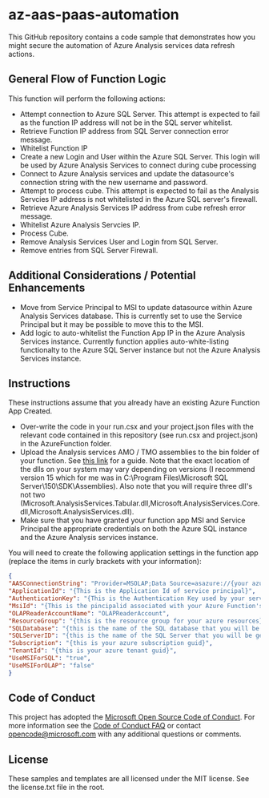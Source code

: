 # az-aas-paas-automation
 This GitHub repository contains a code sample that demonstrates how you might secure the automation of Azure Analysis services data refresh actions. 

## General Flow of Function Logic
This function will perform the following actions:
- Attempt connection to Azure SQL Server. This attempt is expected to fail as the function IP address will not be in the SQL server whitelist.
- Retrieve Function IP address from SQL Server connection error message.
- Whitelist Function IP
- Create a new Login and User within the Azure SQL Server. This login will be used by Azure Analysis Services to connect during cube processing
- Connect to Azure Analysis services and update the datasource's connection string with the new username and password.
- Attempt to process cube. This attempt is expected to fail as the Analysis Servcies IP address is not whitelisted in the Azure SQL server's firewall. 
- Retrieve Azure Analysis Services IP address from cube refresh error message.
- Whitelist Azure Analysis Servcies IP.
- Process Cube.
- Remove Analysis Services User and Login from SQL Server.
- Remove entries from SQL Server Firewall.

## Additional Considerations / Potential Enhancements
- Move from Service Principal to MSI to update datasource within Azure Analysis Services database. This is currently set to use the Service Principal but it may be possible to move this to the MSI. 
- Add logic to auto-whitelist the Function App IP in the Azure Analysis Services instance. Currently function applies auto-white-listing functionalty to the Azure SQL Server instance but not the Azure Analysis Services instance.
 

## Instructions
These instructions assume that you already have an existing Azure Function App Created. 

- Over-write the code in your run.csx and your project.json files with the relevant code contained in this repository (see run.csx and project.json) in the AzureFunction folder.
- Upload the Analysis services AMO / TMO assemblies to the bin folder of your function. See [this link](https://azure.microsoft.com/en-au/blog/automating-azure-analysis-services-processing-with-azure-functions/) for a guide. Note that the exact location of the dlls on your system may vary depending on versions (I recommend version 15 which for me was in C:\Program Files\Microsoft SQL Server\150\SDK\Assemblies). Also note that you will require three dll's not two (Microsoft.AnalysisServices.Tabular.dll,Microsoft.AnalysisServices.Core.dll,Microsoft.AnalysisServices.dll).
- Make sure that you have granted your function app MSI and Service Principal the appropriate credentials on both the Azure SQL instance and the Azure Analysis services instance.

You will need to create the following application settings in the function app (replace the items in curly brackets with your information):

```json
{
"AASConnectionString": "Provider=MSOLAP;Data Source=asazure://{your azure analysis services region}.asazure.windows.net/{your Azure analysis services servername};Password=/*PW*/;Persist Security Info=True;Impersonation Level=Impersonate",
"ApplicationId": "{This is the Application Id of service principal}",
"AuthenticationKey": "{This is the Authentication Key used by your service principal}",
"MsiId": "{This is the pincipalid associated with your Azure Function's MSI}",
"OLAPReaderAccountName": "OLAPReaderAccount",
"ResourceGroup": "{this is the resource group for your azure resources}",
"SQLDatabase": "{this is the name of the SQL database that you will be getting the data from}",
"SQLServerID": "{this is the name of the SQL Server that you will be getting the data from}",
"Subscription": "{this is your azure subscription guid}",
"TenantId": "{this is your azure tenant guid}",
"UseMSIForSQL": "true",
"UseMSIForOLAP": "false"
}
```

## Code of Conduct
This project has adopted the [Microsoft Open Source Code of Conduct](https://opensource.microsoft.com/codeofconduct/). For more information see the [Code of Conduct FAQ](https://opensource.microsoft.com/codeofconduct/faq/) or contact [opencode@microsoft.com](mailto:opencode@microsoft.com) with any additional questions or comments.

## License
These samples and templates are all licensed under the MIT license. See the license.txt file in the root.

